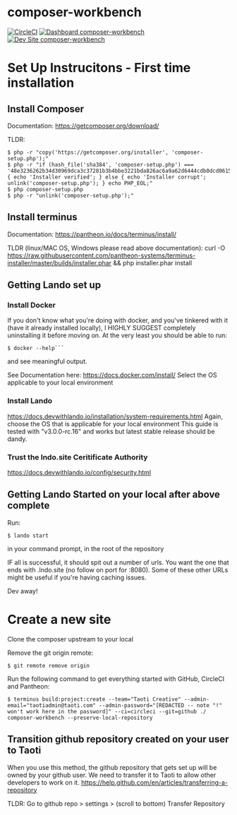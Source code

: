 # composer-workbench

[![CircleCI](https://circleci.com/gh/traverus/composer-workbench.svg?style=shield)](https://circleci.com/gh/traverus/composer-workbench)
[![Dashboard composer-workbench](https://img.shields.io/badge/dashboard-composer_workbench-yellow.svg)](https://dashboard.pantheon.io/sites/b6f371ff-d036-4bf6-a57b-6f2c73763add#dev/code)
[![Dev Site composer-workbench](https://img.shields.io/badge/site-composer_workbench-blue.svg)](http://dev-composer-workbench.pantheonsite.io/)

# Set Up Instrucitons - First time installation

## Install Composer
Documentation:
https://getcomposer.org/download/

TLDR:
```
$ php -r "copy('https://getcomposer.org/installer', 'composer-setup.php');"
$ php -r "if (hash_file('sha384', 'composer-setup.php') === '48e3236262b34d30969dca3c37281b3b4bbe3221bda826ac6a9a62d6444cdb0dcd0615698a5cbe587c3f0fe57a54d8f5') { echo 'Installer verified'; } else { echo 'Installer corrupt'; unlink('composer-setup.php'); } echo PHP_EOL;"
$ php composer-setup.php
$ php -r "unlink('composer-setup.php');"
```
## Install terminus
Documentation:
https://pantheon.io/docs/terminus/install/

TLDR (linux/MAC OS, Windows please read above documentation):
curl -O https://raw.githubusercontent.com/pantheon-systems/terminus-installer/master/builds/installer.phar && php installer.phar install

## Getting Lando set up

### Install Docker

If you don't know what you're doing with docker, and you've tinkered with it (have it already installed locally), I HIGHLY SUGGEST completely uninstalling it before moving on.
At the very least you should be able to run:
```
$ docker --help```
```
and see meaningful output.

See Documentation here:
https://docs.docker.com/install/
Select the OS applicable to your local environment

### Install Lando
https://docs.devwithlando.io/installation/system-requirements.html
Again, choose the OS that is applicable for your local environment
This guide is tested with "v3.0.0-rc.16" and works but latest stable release should be dandy.

### Trust the lndo.site Ceritificate Authority
https://docs.devwithlando.io/config/security.html

## Getting Lando Started on your local after above complete

Run:
```
$ lando start
```
in your command prompt, in the root of the repository

IF all is successful, it should spit out a number of urls. You want the one that ends with .lndo.site (no follow on port for :8080). Some of these other URLs might be useful if you're having caching issues.

Dev away!


# Create a new site
Clone the composer upstream to your local

Remove the git origin remote:
```
$ git remote remove origin
```

Run the following command to get everything started with GitHub, CircleCI and Pantheon:
```
$ terminus build:project:create --team="Taoti Creative" --admin-email="taotiadmin@taoti.com" --admin-password="[REDACTED -- note "!" won't work here in the password]" --ci=circleci --git=github ./ composer-workbench --preserve-local-repository
```

## Transition github repository created on your user to Taoti
When you use this method, the github repository that gets set up will be owned by your github user. We need to transfer it to Taoti to allow other developers to work on it.
https://help.github.com/en/articles/transferring-a-repository

TLDR:
Go to github repo > settings > (scroll to bottom) Transfer Repository
